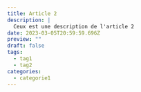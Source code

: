 ```yaml
---
title: Article 2
description: |
  Ceux est une description de l'article 2
date: 2023-03-05T20:59:59.696Z
preview: ""
draft: false
tags:
  - tag1
  - tag2
categories:
  - categorie1
---
```

